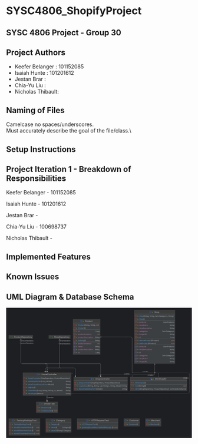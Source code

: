 # SYSC4806_ShopifyProject

## SYSC 4806 Project - Group 30

## Project Authors

* Keefer Belanger : 101152085
* Isaiah Hunte : 101201612
* Jestan Brar :
* Chia-Yu Liu :
* Nicholas Thibault:

## Naming of Files
Camelcase no spaces/underscores.\
Must accurately describe the goal of the file/class.\

## Setup Instructions

## Project Iteration 1 - Breakdown of Responsibilities

Keefer Belanger - 101152085

Isaiah Hunte - 101201612

Jestan Brar -

Chia-Yu Liu - 100698737

Nicholas Thibault -

## Implemented Features

## Known Issues

## UML Diagram & Database Schema
![UML Diagram](/diagrams/SYSC4806_ShopifyProject_UML.png)
